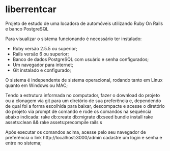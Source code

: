 # liberrentcar
Projeto de estudo de uma locadora de automóveis utilizando Ruby On Rails e banco PostgreSQL

Para visualizar o sistema funcionando é necessário ter instalado:
- Ruby versão 2.5.5 ou superior;
- Rails versão 6 ou superior;
- Banco de dados PostgreSQL com usuário e senha configurados;
- Um navegador para internet;
- Git instalado e configurado;

O sistema é independente de sistema operacional, rodando tanto em Linux quanto em Windows ou MAC;

Tendo a estrutura informada no computador, fazer o download do projeto ou a clonagem via git para um diretório de sua preferência e, dependendo de qual foi a forma escolhida para baixar, descompacte e acesse o diretório do projeto via prompt de comando e rode os comandos na sequência abaixo indicada:
rake db:create db:migrate db:seed 
bundle install 
rake assets:clean && rake assets:precompile 
rails s

Após executar os comandos acima, acesse pelo seu navegador de preferência o link http://localhost:3000/admin cadastre um login e senha e entre no sistema;
